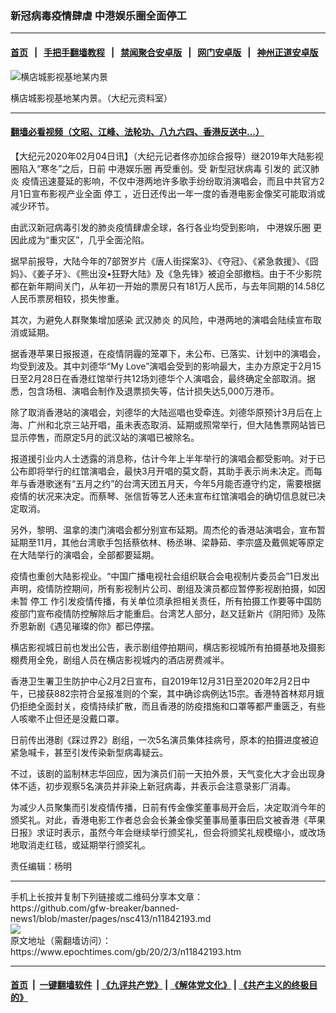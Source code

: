 ### 新冠病毒疫情肆虐 中港娱乐圈全面停工
------------------------

#### [首页](https://github.com/gfw-breaker/banned-news1/blob/master/README.md) &nbsp;&nbsp;|&nbsp;&nbsp; [手把手翻墙教程](https://github.com/gfw-breaker/guides/wiki) &nbsp;&nbsp;|&nbsp;&nbsp; [禁闻聚合安卓版](https://github.com/gfw-breaker/bn-android) &nbsp;&nbsp;|&nbsp;&nbsp; [网门安卓版](https://github.com/oGate2/oGate) &nbsp;&nbsp;|&nbsp;&nbsp; [神州正道安卓版](https://github.com/SzzdOgate/update) 



<div><img alt="横店城影视基地某内景" class="aligncenter wp-post-image" src="https://i.epochtimes.com/assets/uploads/2019/03/1810092140002662-600x400.jpg"/>
<div class="red16 caption">
 <p>
  横店城影视基地某内景。（大纪元资料室）
 </p>
</div>
</div><hr/>

#### [翻墙必看视频（文昭、江峰、法轮功、八九六四、香港反送中...）](https://github.com/gfw-breaker/banned-news1/blob/master/pages/link3.md)

<div><p>
 【大纪元2020年02月04日讯】（大纪元记者佟亦加综合报导）继2019年大陆影视圈陷入“寒冬”之后，日前
 <ok href="https://www.epochtimes.com/gb/tag/%E4%B8%AD%E6%B8%AF%E5%A8%B1%E4%B9%90%E5%9C%88.html">
  中港娱乐圈
 </ok>
 再受重创。受
 <ok href="https://www.epochtimes.com/gb/tag/%E6%96%B0%E5%9E%8B%E5%86%A0%E7%8A%B6%E7%97%85%E6%AF%92.html">
  新型冠状病毒
 </ok>
 引发的
 <ok href="https://www.epochtimes.com/gb/tag/%E6%AD%A6%E6%B1%89%E8%82%BA%E7%82%8E.html">
  武汉肺炎
 </ok>
 疫情迅速蔓延的影响，不仅中港两地许多歌手纷纷取消演唱会，而且中共官方2月1日宣布影视产业全面
 <ok href="https://www.epochtimes.com/gb/tag/%E5%81%9C%E5%B7%A5.html">
  停工
 </ok>
 ，近日还传出一年一度的香港电影金像奖可能取消或减少环节。
</p>
<p>
 由武汉新冠病毒引发的肺炎疫情肆虐全球，各行各业均受到影响，
 <ok href="https://www.epochtimes.com/gb/tag/%E4%B8%AD%E6%B8%AF%E5%A8%B1%E4%B9%90%E5%9C%88.html">
  中港娱乐圈
 </ok>
 更因此成为“重灾区”，几乎全面沦陷。
</p>
<p>
 据早前报导，大陆今年的7部贺岁片《唐人街探案3》、《夺冠》、《紧急救援》、《囧妈》、《姜子牙》、《熊出没•狂野大陆》及《急先锋》被迫全部撤档。由于不少影院都在新年期间关门，从年初一开始的票房只有181万人民币，与去年同期的14.58亿人民币票房相较，损失惨重。
</p>
<p>
 其次，为避免人群聚集增加感染
 <ok href="https://www.epochtimes.com/gb/tag/%E6%AD%A6%E6%B1%89%E8%82%BA%E7%82%8E.html">
  武汉肺炎
 </ok>
 的风险，中港两地的演唱会陆续宣布取消或延期。
</p>
<p>
 据香港苹果日报报道，在疫情阴霾的笼罩下，未公布、已落实、计划中的演唱会，均受到波及。其中刘德华“My Love”演唱会受到的影响最大，主办方原定于2月15日至2月28日在香港红馆举行共12场刘德华个人演唱会，最终确定全部取消。据悉，包含场租、演唱会制作及退票损失等，估计损失达5,000万港币。
</p>
<p>
 除了取消香港站的演唱会，刘德华的大陆巡唱也受牵连。刘德华原预计3月后在上海、广州和北京三站开唱，虽未表态取消、延期或照常举行，但大陆售票网站皆已显示停售，而原定5月的武汉站的演唱已被除名。
</p>
<p>
 报道援引业内人士透露的消息称，估计今年上半年举行的演唱会都受影响。对于已公布即将举行的红馆演唱会，最快3月开唱的莫文蔚，其助手表示尚未决定。而每年与香港歌迷有“五月之约”的台湾天团五月天，今年5月能否遵守约定，需要根据疫情的状况来决定。而蔡琴、张信哲等艺人还未宣布红馆演唱会的确切信息就已决定取消。
</p>
<p>
 另外，黎明、温拿的澳门演唱会都分别宣布延期。周杰伦的香港站演唱会，宣布暂延期至11月，其他台湾歌手包括蔡依林、杨丞琳、梁静茹、李宗盛及戴佩妮等原定在大陆举行的演唱会，全部都要延期。
</p>
<p>
 疫情也重创大陆影视业。“中国广播电视社会组织联合会电视制片委员会”1日发出声明，疫情防控期间，所有影视制片公司、剧组及演员都应暂停影视剧拍摄，如因未暂
 <ok href="https://www.epochtimes.com/gb/tag/%E5%81%9C%E5%B7%A5.html">
  停工
 </ok>
 作引发疫情传播，有关单位须承担相关责任，所有拍摄工作要等中国防疫部门宣布疫情防控解除后才能重启。台湾艺人部分，赵又廷新片《阴阳师》及陈乔恩新剧《遇见璀璨的你》都已停摆。
</p>
<p>
 横店影视城日前也发出公告，表示剧组停拍期间，横店影视城所有拍摄基地及摄影棚费用全免，剧组人员在横店影视城内的酒店房费减半。
</p>
<p>
 香港卫生署卫生防护中心2月2日宣布，自2019年12月31日至2020年2月2日中午，已接获882宗符合呈报准则的个案，其中确诊病例达15宗。香港特首林郑月娥仍拒绝全面封关，疫情持续扩散，而且香港的防疫措施和口罩等都严重匮乏，有些人咳嗽不止但还是没戴口罩。
</p>
<p>
 日前传出港剧《踩过界2》剧组，一次5名演员集体挂病号，原本的拍摄进度被迫紧急喊卡，甚至引发传染新型病毒疑云。
</p>
<p>
 不过，该剧的监制林志华回应，因为演员们前一天拍外景，天气变化大才会出现身体不适，初步观察5名演员并非染上新冠病毒，并表示会注意录影厂消毒。
</p>
<p>
 为减少人员聚集而引发疫情传播，日前有传金像奖董事局开会后，决定取消今年的颁奖礼。对此，香港电影工作者总会会长兼金像奖董事局董事田启文被香港《苹果日报》求证时表示，虽然今年会继续举行颁奖礼，但会将颁奖礼规模缩小，或改场地取消走红毯，或延期举行颁奖礼。
</p>
<p>
 责任编辑：杨明
</p>
</div>
<hr/>
手机上长按并复制下列链接或二维码分享本文章：<br/>
https://github.com/gfw-breaker/banned-news1/blob/master/pages/nsc413/n11842193.md <br/>
<a href='https://github.com/gfw-breaker/banned-news1/blob/master/pages/nsc413/n11842193.md'><img src='https://github.com/gfw-breaker/banned-news1/blob/master/pages/nsc413/n11842193.md.png'/></a> <br/>
原文地址（需翻墙访问）：https://www.epochtimes.com/gb/20/2/3/n11842193.htm


------------------------
#### [首页](https://github.com/gfw-breaker/banned-news1/blob/master/README.md) &nbsp;|&nbsp; [一键翻墙软件](https://github.com/gfw-breaker/nogfw/blob/master/README.md) &nbsp;| [《九评共产党》](https://github.com/gfw-breaker/9ping.md/blob/master/README.md#九评之一评共产党是什么) | [《解体党文化》](https://github.com/gfw-breaker/jtdwh.md/blob/master/README.md) | [《共产主义的终极目的》](https://github.com/gfw-breaker/gczydzjmd.md/blob/master/README.md)


<img src='http://gfw-breaker.win/banned-news/pages/nsc413/n11842193.md' width='0px' height='0px'/>